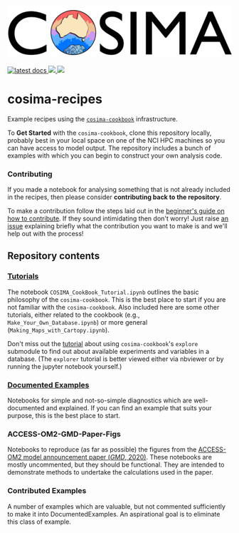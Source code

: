 <img src="https://github.com/COSIMA/logo/blob/master/png/logo_word.png" width="800"/>
<br/> <br/>

<a href="https://cosima-recipes.readthedocs.io/en/latest">
    <img alt="latest docs" src="https://img.shields.io/badge/docs-latest-blue.svg">
</a>
<a href='https://accessdev.nci.org.au/jenkins/job/COSIMA/job/CC%20Recipes%20Test/'>
   <img src='https://accessdev.nci.org.au/jenkins/buildStatus/icon?job=COSIMA%2FCC+Recipes+Test&build=last:${params.MODULE=conda/analysis3}&subject=conda/analysis3'>
</a>
<a href='https://accessdev.nci.org.au/jenkins/job/COSIMA/job/CC%20Recipes%20Test/'>
   <img src='https://accessdev.nci.org.au/jenkins/buildStatus/icon?job=COSIMA%2FCC+Recipes+Test&build=last:${params.MODULE=conda/analysis3-unstable}&subject=conda/analysis3'>
</a>

# cosima-recipes
Example recipes using the [`cosima-cookbook`](https://github.com/COSIMA/cosima-cookbook) infrastructure.

To **Get Started** with the `cosima-cookbook`, clone this repository locally, probably best in your local space on one of the NCI HPC machines so you can have access to model output. The repository includes a bunch of examples with which you can begin to construct your own analysis code.

### Contributing

If you made a notebook for analysing something that is not already included in the recipes, then please consider **contributing back to the repository**.

To make a contribution follow the steps laid out in the [beginner's guide on how to contribute](
https://cosima-recipes.readthedocs.io/en/latest/contributing.html). If they sound intimidating then don't worry!
Just raise [an issue](https://github.com/COSIMA/cosima-recipes/issues) explaining briefly what the contribution you want to make is and we'll help out with the process!

## Repository contents

### [Tutorials](https://cosima-recipes.readthedocs.io/en/latest/tutorials.html)

The notebook `COSIMA_CookBook_Tutorial.ipynb` outlines the basic philosophy of the `cosima-cookbook`. This is the best place to start if you are not familiar with the `cosima-cookbook`. Also included here are some other tutorials, either related to the cookbook (e.g., `Make_Your_Own_Database.ipynb`) or more general (`Making_Maps_with_Cartopy.ipynb`).

Don't miss out the <a href="https://nbviewer.jupyter.org/github/COSIMA/cosima-recipes/blob/master/Tutorials/Using_Explorer_tools.ipynb" target="_blank">tutorial</a> about using `cosima-cookbook`'s `explore` submodule to find out about available experiments and variables in a database. (The `explorer` tutorial is better viewed either via nbviewer or by running the jupyter notebook yourself.)

### [Documented Examples](https://cosima-recipes.readthedocs.io/en/latest/documented_examples.html)
Νotebooks for simple and not-so-simple diagnostics which are well-documented and explained. If you can find an example that suits your purpose, this is the best place to start.

### ACCESS-OM2-GMD-Paper-Figs
Νotebooks to reproduce (as far as possible) the figures from the [ACCESS-OM2 model announcement paper (*GMD*, 2020)](https://doi.org/10.5194/gmd-13-401-2020). These notebooks are mostly uncommented, but they should be functional. They are intended to demonstrate methods to undertake the calculations used in the paper.

### Contributed Examples
Α number of examples which are valuable, but not commented sufficiently to make it into DocumentedExamples. An aspirational goal is to eliminate this class of example.

